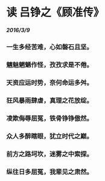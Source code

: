 #	读 吕铮之《顾准传》                    
#####	2016/3/9
### 一生多经苦难，心如磐石且坚。
### 魑魅魍魉作怪，孜孜求是不倦。
### 天资应运时势，奈何命运多舛。
### 狂风暴雨肆虐，真理之花放绽。
### 凌欺侮辱屈冤，铁骨铮铮傲然。
### 众人多醉瞎眼，犹立时代之巅。
### 前方之路坷坎，迷雾之中索探。
### 纵往日多屈冤，我辈见之肃然。